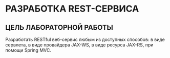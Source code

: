 # РАЗРАБОТКА REST-СЕРВИСА

## ЦЕЛЬ ЛАБОРАТОРНОЙ РАБОТЫ

Разработать RESTful веб-сервис любым из доступных способов: в виде сервлета, в виде провайдера JAX-WS, в виде ресурса JAX-RS, при помощи Spring MVC.
